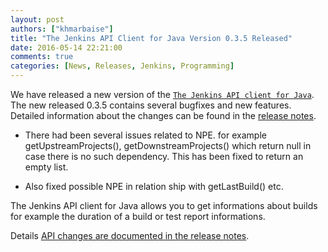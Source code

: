 ```yaml
---
layout: post
authors: ["khmarbaise"]
title: "The Jenkins API Client for Java Version 0.3.5 Released"
date: 2016-05-14 22:21:00
comments: true
categories: [News, Releases, Jenkins, Programming]
---
```

We have released a new version of the [`The Jenkins API client for Java`][1].
The new released 0.3.5 contains several bugfixes and new features.
Detailed information about the changes can be found in the [release notes][release-notes].

 * There had been several issues related to NPE. for example
   getUpstreamProjects(), getDownstreamProjects() which 
   return null in case there is no such dependency. This
   has been fixed to return an empty list.

 * Also fixed possible NPE in relation ship with getLastBuild() etc.

The Jenkins API client for Java allows you to get informations about builds for example
the duration of a build or test report informations.

Details [API changes are documented in the release notes][release-notes].

[1]: https://github.com/RisingOak/jenkins-client
[release-notes]: https://github.com/RisingOak/jenkins-client/blob/master/ReleaseNotes.md
